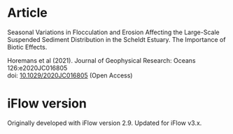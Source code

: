# Article
Seasonal Variations in Flocculation and Erosion Affecting the Large-Scale Suspended
Sediment Distribution in the Scheldt Estuary. 
The Importance of Biotic Effects.

Horemans et al (2021). Journal of Geophysical Research: Oceans 126:e2020JC016805\
doi: [10.1029/2020JC016805](https://doi.org/10.1029/2020JC016805) (Open Access) 

# iFlow version
Originally developed with iFlow version 2.9. Updated for iFlow v3.x.


